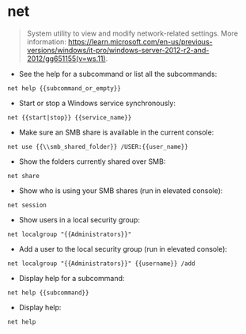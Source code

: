 # net

> System utility to view and modify network-related settings.
> More information: <https://learn.microsoft.com/en-us/previous-versions/windows/it-pro/windows-server-2012-r2-and-2012/gg651155(v=ws.11)>.

- See the help for a subcommand or list all the subcommands:

`net help {{subcommand_or_empty}}`

- Start or stop a Windows service synchronously:

`net {{start|stop}} {{service_name}}`

- Make sure an SMB share is available in the current console:

`net use {{\\smb_shared_folder}} /USER:{{user_name}}`

- Show the folders currently shared over SMB:

`net share`

- Show who is using your SMB shares (run in elevated console):

`net session`

- Show users in a local security group:

`net localgroup "{{Administrators}}"`

- Add a user to the local security group (run in elevated console):

`net localgroup "{{Administrators}}" {{username}} /add`

- Display help for a subcommand:

`net help {{subcommand}}`

- Display help:

`net help`
